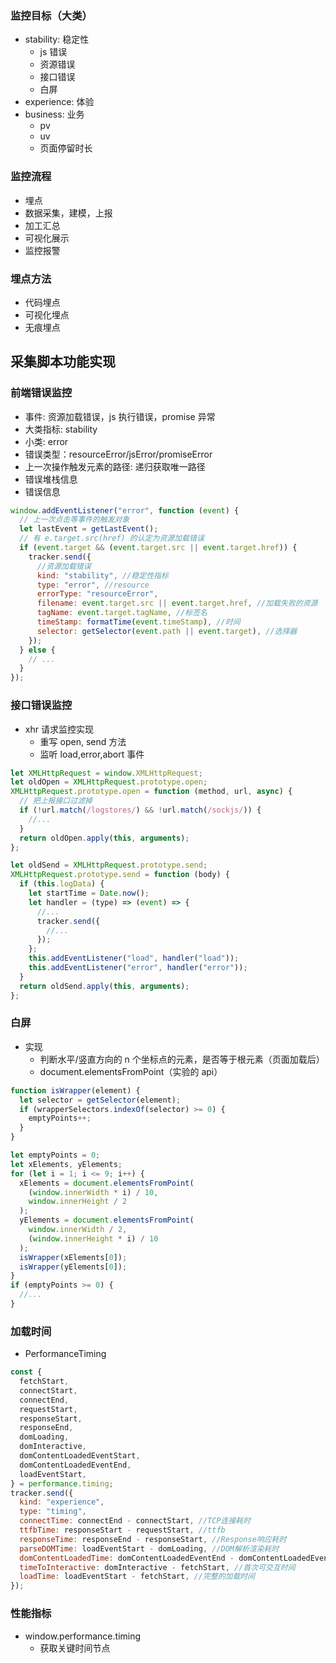 ### 监控目标（大类）

- stability: 稳定性
  - js 错误
  - 资源错误
  - 接口错误
  - 白屏
- experience: 体验
- business: 业务
  - pv
  - uv
  - 页面停留时长

### 监控流程

- 埋点
- 数据采集，建模，上报
- 加工汇总
- 可视化展示
- 监控报警

### 埋点方法

- 代码埋点
- 可视化埋点
- 无痕埋点

## 采集脚本功能实现

### 前端错误监控

- 事件: 资源加载错误，js 执行错误，promise 异常
- 大类指标: stability
- 小类: error
- 错误类型：resourceError/jsError/promiseError
- 上一次操作触发元素的路径: 递归获取唯一路径
- 错误堆栈信息
- 错误信息

```javascript
window.addEventListener("error", function (event) {
  // 上一次点击等事件的触发对象
  let lastEvent = getLastEvent();
  // 有 e.target.src(href) 的认定为资源加载错误
  if (event.target && (event.target.src || event.target.href)) {
    tracker.send({
      //资源加载错误
      kind: "stability", //稳定性指标
      type: "error", //resource
      errorType: "resourceError",
      filename: event.target.src || event.target.href, //加载失败的资源
      tagName: event.target.tagName, //标签名
      timeStamp: formatTime(event.timeStamp), //时间
      selector: getSelector(event.path || event.target), //选择器
    });
  } else {
    // ...
  }
});
```

### 接口错误监控

- xhr 请求监控实现
  - 重写 open, send 方法
  - 监听 load,error,abort 事件

```javascript
let XMLHttpRequest = window.XMLHttpRequest;
let oldOpen = XMLHttpRequest.prototype.open;
XMLHttpRequest.prototype.open = function (method, url, async) {
  // 把上报接口过滤掉
  if (!url.match(/logstores/) && !url.match(/sockjs/)) {
    //...
  }
  return oldOpen.apply(this, arguments);
};

let oldSend = XMLHttpRequest.prototype.send;
XMLHttpRequest.prototype.send = function (body) {
  if (this.logData) {
    let startTime = Date.now();
    let handler = (type) => (event) => {
      //...
      tracker.send({
        //...
      });
    };
    this.addEventListener("load", handler("load"));
    this.addEventListener("error", handler("error"));
  }
  return oldSend.apply(this, arguments);
};
```

### 白屏

- 实现
  - 判断水平/竖直方向的 n 个坐标点的元素，是否等于根元素（页面加载后）
  - document.elementsFromPoint（实验的 api）

```javascript
function isWrapper(element) {
  let selector = getSelector(element);
  if (wrapperSelectors.indexOf(selector) >= 0) {
    emptyPoints++;
  }
}

let emptyPoints = 0;
let xElements, yElements;
for (let i = 1; i <= 9; i++) {
  xElements = document.elementsFromPoint(
    (window.innerWidth * i) / 10,
    window.innerHeight / 2
  );
  yElements = document.elementsFromPoint(
    window.innerWidth / 2,
    (window.innerHeight * i) / 10
  );
  isWrapper(xElements[0]);
  isWrapper(yElements[0]);
}
if (emptyPoints >= 0) {
  //...
}
```

### 加载时间

- PerformanceTiming

```javascript
const {
  fetchStart,
  connectStart,
  connectEnd,
  requestStart,
  responseStart,
  responseEnd,
  domLoading,
  domInteractive,
  domContentLoadedEventStart,
  domContentLoadedEventEnd,
  loadEventStart,
} = performance.timing;
tracker.send({
  kind: "experience",
  type: "timing",
  connectTime: connectEnd - connectStart, //TCP连接耗时
  ttfbTime: responseStart - requestStart, //ttfb
  responseTime: responseEnd - responseStart, //Response响应耗时
  parseDOMTime: loadEventStart - domLoading, //DOM解析渲染耗时
  domContentLoadedTime: domContentLoadedEventEnd - domContentLoadedEventStart, //DOMContentLoaded事件回调耗时
  timeToInteractive: domInteractive - fetchStart, //首次可交互时间
  loadTime: loadEventStart - fetchStart, //完整的加载时间
});
```

### 性能指标

- window.performance.timing
  - 获取关键时间节点
